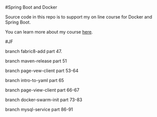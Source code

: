 #Spring Boot and Docker

Source code in this repo is to support my on line course for Docker and Spring Boot.

You can learn more about my course [here](http://courses.springframework.guru).

#JF

branch fabric8-add part 47.

branch maven-release part 51

branch page-vew-client part 53-64

branch intro-to-yaml part 65

branch page-view-client part 66-67

branch docker-swarm-init part 73-83

branch mysql-service part 86-91